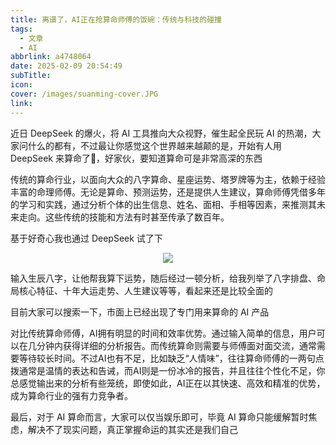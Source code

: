 ```yaml
---
title: 离谱了，AI正在抢算命师傅的饭碗：传统与科技的碰撞
tags:
  - 文章
  - AI
abbrlink: a4748064
date: 2025-02-09 20:54:49
subTitle: 
icon: 
cover: /images/suanming-cover.JPG
link:
---
```


近日 DeepSeek 的爆火，将 AI 工具推向大众视野，催生起全民玩 AI 的热潮，大家问什么的都有，不过最让你感觉这个世界越来越颠的是，开始有人用 DeepSeek 来算命了🤣，好家伙，要知道算命可是非常高深的东西

传统的算命行业，以面向大众的八字算命、星座运势、塔罗牌等为主，依赖于经验丰富的命理师傅。无论是算命、预测运势，还是提供人生建议，算命师傅凭借多年的学习和实践，通过分析个体的出生信息、姓名、面相、手相等因素，来推测其未来走向。这些传统的技能和方法有时甚至传承了数百年。

基于好奇心我也通过 DeepSeek 试了下
<center>
<img src="/images/suanming.PNG" />
</center>


输入生辰八字，让他帮我算下运势，随后经过一顿分析，给我列举了八字排盘、命局核心特征、十年大运走势、人生建议等等，看起来还是比较全面的

目前大家可以搜索一下，市面上已经出现了专门用来算命的 AI 产品

对比传统算命师傅，AI拥有明显的时间和效率优势。通过输入简单的信息，用户可以在几分钟内获得详细的分析报告。而传统算命则需要与师傅面对面交流，通常需要等待较长时间。不过AI也有不足，比如缺乏“人情味”，往往算命师傅的一两句点拨通常是温情的表达和告诫，而AI则是一份冰冷的报告，并且往往个性化不足，你总感觉输出来的分析有些笼统，即使如此，AI正在以其快速、高效和精准的优势，成为算命行业的强有力竞争者。

最后，对于 AI 算命而言，大家可以仅当娱乐即可，毕竟 AI 算命只能缓解暂时焦虑，解决不了现实问题，真正掌握命运的其实还是我们自己